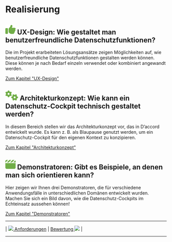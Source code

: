 # Realisierung

## **![](../assets/images/thumb-up.svg) UX-Design:** Wie gestaltet man benutzerfreundliche Datenschutzfunktionen?

Die im Projekt erarbeiteten Lösungsansätze zeigen Möglichkeiten auf, wie benutzerfreundliche Datenschutzfunktionen gestalten werden können. Diese können je nach Bedarf einzeln verwendet oder kombiniert angewandt werden.

[Zum Kapitel "UX-Design"](<UX-Design>)

## **![](../assets/images/gears.svg) Architekturkonzept:** Wie kann ein Datenschutz-Cockpit technisch gestaltet werden?

In diesem Bereich stellen wir das Architekturkonzept vor, das in D’accord entwickelt wurde. Es kann z. B. als Blaupause genutzt werden, um ein Datenschutz-Cockpit für den eigenen Kontext zu konzipieren.

[Zum Kapitel "Architekturkonzept"](<Architekturkonzept>)

## **![](../assets/images/clapperboard.svg) Demonstratoren:** Gibt es Beispiele, an denen man sich orientieren kann?

Hier zeigen wir Ihnen drei Demonstratoren, die für verschiedene Anwendungsfälle in unterschiedlichen Domänen entwickelt wurden. Machen Sie sich ein Bild davon, wie die Datenschutz-Cockpits im Echteinsatz aussehen können!

[Zum Kapitel "Demonstratoren"](<Demonstratoren>)

****

| [![](/Daccord/assets/images/backward-solid.svg) Anforderungen](<../Anforderungen>) | [Bewertung ![](/Daccord/assets/images/forward-solid.svg)](<../Bewertung>) |

****
